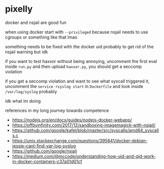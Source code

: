 # pixelly

docker and nsjail are good fun

when using docker start with `--privileged` because nsjail needs to use cgroups or something like that lmao

something needs to be fixed with the docker uid probably to get rid of the nsjail warning but idk

if you want to test haxxor without being annoying, uncomment the first eval inside `run.py` and then upload `haxxor.py`, you should get a seccomp violation

if you get a seccomp violation and want to see what syscall triggered it, uncomment the `service rsyslog start` in `Dockerfile` and look inside `/var/log/syslog` probably

idk what im doing

references in my long journey towards competence

- https://nodejs.org/en/docs/guides/nodejs-docker-webapp/
- https://offbyinfinity.com/2017/12/sandboxing-imagemagick-with-nsjail/
- https://github.com/google/kafel/blob/master/src/syscalls/amd64_syscalls.c
- https://unix.stackexchange.com/questions/395841/docker-debian-jessie-cant-find-var-log-syslog
- https://github.com/google/nsjail
- https://medium.com/@mccode/understanding-how-uid-and-gid-work-in-docker-containers-c37a01d01cf

